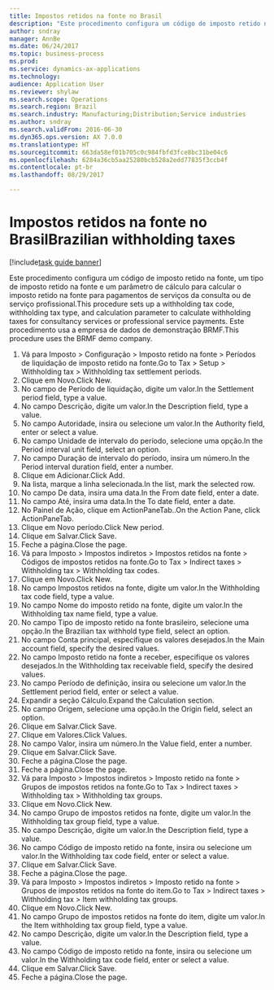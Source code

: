 ```yaml
--- 
title: Impostos retidos na fonte no Brasil
description: "Este procedimento configura um código de imposto retido na fonte, um tipo de imposto retido na fonte e um parâmetro de cálculo para calcular o imposto retido na fonte para pagamentos de serviços da consulta ou de serviço profissional."
author: sndray
manager: AnnBe
ms.date: 06/24/2017
ms.topic: business-process
ms.prod: 
ms.service: dynamics-ax-applications
ms.technology: 
audience: Application User
ms.reviewer: shylaw
ms.search.scope: Operations
ms.search.region: Brazil
ms.search.industry: Manufacturing;Distribution;Service industries
ms.author: sndray
ms.search.validFrom: 2016-06-30
ms.dyn365.ops.version: AX 7.0.0
ms.translationtype: HT
ms.sourcegitcommit: 663da58ef01b705c0c984fbfd3fce8bc31be04c6
ms.openlocfilehash: 6284a36cb5aa25280bcb528a2edd77835f3ccb4f
ms.contentlocale: pt-br
ms.lasthandoff: 08/29/2017

---
```

# <a name="brazilian-withholding-taxes"></a><span data-ttu-id="0dfe0-103">Impostos retidos na fonte no Brasil</span><span class="sxs-lookup"><span data-stu-id="0dfe0-103">Brazilian withholding taxes</span></span> 

[!include[task guide banner](../../includes/task-guide-banner.md)]

<span data-ttu-id="0dfe0-104">Este procedimento configura um código de imposto retido na fonte, um tipo de imposto retido na fonte e um parâmetro de cálculo para calcular o imposto retido na fonte para pagamentos de serviços da consulta ou de serviço profissional.</span><span class="sxs-lookup"><span data-stu-id="0dfe0-104">This procedure sets up a withholding tax code, withholding tax type, and calculation parameter to calculate withholding taxes for consultancy services or professional service payments.</span></span> <span data-ttu-id="0dfe0-105">Este procedimento usa a empresa de dados de demonstração BRMF.</span><span class="sxs-lookup"><span data-stu-id="0dfe0-105">This procedure uses the BRMF demo company.</span></span>

1. <span data-ttu-id="0dfe0-106">Vá para Imposto > Configuração > Imposto retido na fonte > Períodos de liquidação de imposto retido na fonte.</span><span class="sxs-lookup"><span data-stu-id="0dfe0-106">Go to Tax > Setup > Withholding tax > Withholding tax settlement periods.</span></span>
2. <span data-ttu-id="0dfe0-107">Clique em Novo.</span><span class="sxs-lookup"><span data-stu-id="0dfe0-107">Click New.</span></span>
3. <span data-ttu-id="0dfe0-108">No campo de Período de liquidação, digite um valor.</span><span class="sxs-lookup"><span data-stu-id="0dfe0-108">In the Settlement period field, type a value.</span></span>
4. <span data-ttu-id="0dfe0-109">No campo Descrição, digite um valor.</span><span class="sxs-lookup"><span data-stu-id="0dfe0-109">In the Description field, type a value.</span></span>
5. <span data-ttu-id="0dfe0-110">No campo Autoridade, insira ou selecione um valor.</span><span class="sxs-lookup"><span data-stu-id="0dfe0-110">In the Authority field, enter or select a value.</span></span>
6. <span data-ttu-id="0dfe0-111">No campo Unidade de intervalo do período, selecione uma opção.</span><span class="sxs-lookup"><span data-stu-id="0dfe0-111">In the Period interval unit field, select an option.</span></span>
7. <span data-ttu-id="0dfe0-112">No campo Duração de intervalo do período, insira um número.</span><span class="sxs-lookup"><span data-stu-id="0dfe0-112">In the Period interval duration field, enter a number.</span></span>
8. <span data-ttu-id="0dfe0-113">Clique em Adicionar.</span><span class="sxs-lookup"><span data-stu-id="0dfe0-113">Click Add.</span></span>
9. <span data-ttu-id="0dfe0-114">Na lista, marque a linha selecionada.</span><span class="sxs-lookup"><span data-stu-id="0dfe0-114">In the list, mark the selected row.</span></span>
10. <span data-ttu-id="0dfe0-115">No campo De data, insira uma data.</span><span class="sxs-lookup"><span data-stu-id="0dfe0-115">In the From date field, enter a date.</span></span>
11. <span data-ttu-id="0dfe0-116">No campo Até, insira uma data.</span><span class="sxs-lookup"><span data-stu-id="0dfe0-116">In the To date field, enter a date.</span></span>
12. <span data-ttu-id="0dfe0-117">No Painel de Ação, clique em ActionPaneTab..</span><span class="sxs-lookup"><span data-stu-id="0dfe0-117">On the Action Pane, click ActionPaneTab.</span></span>
13. <span data-ttu-id="0dfe0-118">Clique em Novo período.</span><span class="sxs-lookup"><span data-stu-id="0dfe0-118">Click New period.</span></span>
14. <span data-ttu-id="0dfe0-119">Clique em Salvar.</span><span class="sxs-lookup"><span data-stu-id="0dfe0-119">Click Save.</span></span>
15. <span data-ttu-id="0dfe0-120">Feche a página.</span><span class="sxs-lookup"><span data-stu-id="0dfe0-120">Close the page.</span></span>
16. <span data-ttu-id="0dfe0-121">Vá para Imposto > Impostos indiretos > Impostos retidos na fonte > Códigos de impostos retidos na fonte.</span><span class="sxs-lookup"><span data-stu-id="0dfe0-121">Go to Tax > Indirect taxes > Withholding tax > Withholding tax codes.</span></span>
17. <span data-ttu-id="0dfe0-122">Clique em Novo.</span><span class="sxs-lookup"><span data-stu-id="0dfe0-122">Click New.</span></span>
18. <span data-ttu-id="0dfe0-123">No campo Impostos retidos na fonte, digite um valor.</span><span class="sxs-lookup"><span data-stu-id="0dfe0-123">In the Withholding tax code field, type a value.</span></span>
19. <span data-ttu-id="0dfe0-124">No campo Nome do imposto retido na fonte, digite um valor.</span><span class="sxs-lookup"><span data-stu-id="0dfe0-124">In the Withholding tax name field, type a value.</span></span>
20. <span data-ttu-id="0dfe0-125">No campo Tipo de imposto retido na fonte brasileiro, selecione uma opção.</span><span class="sxs-lookup"><span data-stu-id="0dfe0-125">In the Brazilian tax withhold type field, select an option.</span></span>
21. <span data-ttu-id="0dfe0-126">No campo Conta principal, especifique os valores desejados.</span><span class="sxs-lookup"><span data-stu-id="0dfe0-126">In the Main account field, specify the desired values.</span></span>
22. <span data-ttu-id="0dfe0-127">No campo Imposto retido na fonte a receber, especifique os valores desejados.</span><span class="sxs-lookup"><span data-stu-id="0dfe0-127">In the Withholding tax receivable field, specify the desired values.</span></span>
23. <span data-ttu-id="0dfe0-128">No campo Período de definição, insira ou selecione um valor.</span><span class="sxs-lookup"><span data-stu-id="0dfe0-128">In the Settlement period field, enter or select a value.</span></span>
24. <span data-ttu-id="0dfe0-129">Expandir a seção Cálculo.</span><span class="sxs-lookup"><span data-stu-id="0dfe0-129">Expand the Calculation section.</span></span>
25. <span data-ttu-id="0dfe0-130">No campo Origem, selecione uma opção.</span><span class="sxs-lookup"><span data-stu-id="0dfe0-130">In the Origin field, select an option.</span></span>
26. <span data-ttu-id="0dfe0-131">Clique em Salvar.</span><span class="sxs-lookup"><span data-stu-id="0dfe0-131">Click Save.</span></span>
27. <span data-ttu-id="0dfe0-132">Clique em Valores.</span><span class="sxs-lookup"><span data-stu-id="0dfe0-132">Click Values.</span></span>
28. <span data-ttu-id="0dfe0-133">No campo Valor, insira um número.</span><span class="sxs-lookup"><span data-stu-id="0dfe0-133">In the Value field, enter a number.</span></span>
29. <span data-ttu-id="0dfe0-134">Clique em Salvar.</span><span class="sxs-lookup"><span data-stu-id="0dfe0-134">Click Save.</span></span>
30. <span data-ttu-id="0dfe0-135">Feche a página.</span><span class="sxs-lookup"><span data-stu-id="0dfe0-135">Close the page.</span></span>
31. <span data-ttu-id="0dfe0-136">Feche a página.</span><span class="sxs-lookup"><span data-stu-id="0dfe0-136">Close the page.</span></span>
32. <span data-ttu-id="0dfe0-137">Vá para Imposto > Impostos indiretos > Imposto retido na fonte > Grupos de impostos retidos na fonte.</span><span class="sxs-lookup"><span data-stu-id="0dfe0-137">Go to Tax > Indirect taxes > Withholding tax > Withholding tax groups.</span></span>
33. <span data-ttu-id="0dfe0-138">Clique em Novo.</span><span class="sxs-lookup"><span data-stu-id="0dfe0-138">Click New.</span></span>
34. <span data-ttu-id="0dfe0-139">No campo Grupo de impostos retidos na fonte, digite um valor.</span><span class="sxs-lookup"><span data-stu-id="0dfe0-139">In the Withholding tax group field, type a value.</span></span>
35. <span data-ttu-id="0dfe0-140">No campo Descrição, digite um valor.</span><span class="sxs-lookup"><span data-stu-id="0dfe0-140">In the Description field, type a value.</span></span>
36. <span data-ttu-id="0dfe0-141">No campo Código de imposto retido na fonte, insira ou selecione um valor.</span><span class="sxs-lookup"><span data-stu-id="0dfe0-141">In the Withholding tax code field, enter or select a value.</span></span>
37. <span data-ttu-id="0dfe0-142">Clique em Salvar.</span><span class="sxs-lookup"><span data-stu-id="0dfe0-142">Click Save.</span></span>
38. <span data-ttu-id="0dfe0-143">Feche a página.</span><span class="sxs-lookup"><span data-stu-id="0dfe0-143">Close the page.</span></span>
39. <span data-ttu-id="0dfe0-144">Vá para Imposto > Impostos indiretos > Imposto retido na fonte > Grupos de impostos retidos na fonte do item.</span><span class="sxs-lookup"><span data-stu-id="0dfe0-144">Go to Tax > Indirect taxes > Withholding tax > Item withholding tax groups.</span></span>
40. <span data-ttu-id="0dfe0-145">Clique em Novo.</span><span class="sxs-lookup"><span data-stu-id="0dfe0-145">Click New.</span></span>
41. <span data-ttu-id="0dfe0-146">No campo Grupo de impostos retidos na fonte do item, digite um valor.</span><span class="sxs-lookup"><span data-stu-id="0dfe0-146">In the Item withholding tax group field, type a value.</span></span>
42. <span data-ttu-id="0dfe0-147">No campo Descrição, digite um valor.</span><span class="sxs-lookup"><span data-stu-id="0dfe0-147">In the Description field, type a value.</span></span>
43. <span data-ttu-id="0dfe0-148">No campo Código de imposto retido na fonte, insira ou selecione um valor.</span><span class="sxs-lookup"><span data-stu-id="0dfe0-148">In the Withholding tax code field, enter or select a value.</span></span>
44. <span data-ttu-id="0dfe0-149">Clique em Salvar.</span><span class="sxs-lookup"><span data-stu-id="0dfe0-149">Click Save.</span></span>
45. <span data-ttu-id="0dfe0-150">Feche a página.</span><span class="sxs-lookup"><span data-stu-id="0dfe0-150">Close the page.</span></span>



